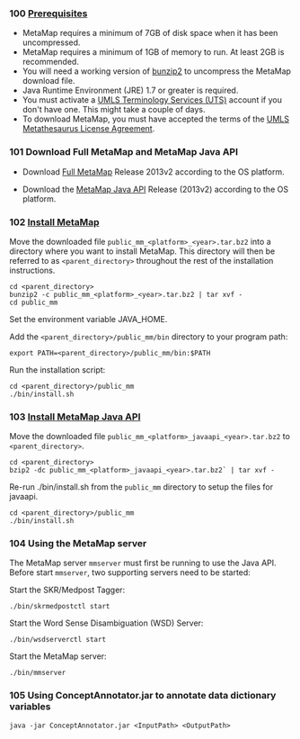 ### 100 [Prerequisites](http://metamap.nlm.nih.gov/MetaMap.shtml)

* MetaMap requires a minimum of 7GB of disk space when it has been uncompressed.
* MetaMap requires a minimum of 1GB of memory to run. At least 2GB is recommended.
* You will need a working version of [bunzip2](http://www.bzip.org/) to uncompress the MetaMap download file.
* Java Runtime Environment (JRE) 1.7 or greater is required.
* You must activate a [UMLS Terminology Services (UTS)](https://uts.nlm.nih.gov/home.html) account if you don't have one. This might take a couple of days.
* To download MetaMap, you must have accepted the terms of the [UMLS Metathesaurus License Agreement](https://uts.nlm.nih.gov/license.html).

### 101 Download Full MetaMap and MetaMap Java API

* Download [Full MetaMap](http://metamap.nlm.nih.gov/MainDownload.shtml) Release 2013v2 according to the OS platform.

* Download the [MetaMap Java API](http://metamap.nlm.nih.gov/JavaApi.shtml) Release (2013v2) according to the OS platform.

### 102 [Install MetaMap](http://metamap.nlm.nih.gov/Installation.shtml)

Move the downloaded file `public_mm_<platform>_<year>.tar.bz2` into a directory where you want to install MetaMap. This directory will then be referred to as `<parent_directory>` throughout the rest of the installation instructions. 

```
cd <parent_directory>
bunzip2 -c public_mm_<platform>_<year>.tar.bz2 | tar xvf - 
cd public_mm
```

Set the environment variable JAVA_HOME.

Add the `<parent_directory>/public_mm/bin` directory to your program path:

```
export PATH=<parent_directory>/public_mm/bin:$PATH
```

Run the installation script:

```
cd <parent_directory>/public_mm
./bin/install.sh
```

### 103 [Install MetaMap Java API](http://metamap.nlm.nih.gov/Docs/README_javaapi.html)

Move the downloaded file `public_mm_<platform>_javaapi_<year>.tar.bz2` to `<parent_directory>`.

```
cd <parent_directory>
bzip2 -dc public_mm_<platform>_javaapi_<year>.tar.bz2` | tar xvf -
```

Re-run ./bin/install.sh from the `public_mm` directory to setup the files for javaapi.

```
cd <parent_directory>/public_mm
./bin/install.sh
```

### 104 Using the MetaMap server

The MetaMap server `mmserver` must first be running to use the Java API. Before start `mmserver`, two supporting servers need to be started:

Start the SKR/Medpost Tagger:

```
./bin/skrmedpostctl start
```

Start the Word Sense Disambiguation (WSD) Server:

```
./bin/wsdserverctl start
```

Start the MetaMap server:

```
./bin/mmserver
```

### 105 Using ConceptAnnotator.jar to annotate data dictionary variables

```
java -jar ConceptAnnotator.jar <InputPath> <OutputPath>
```
